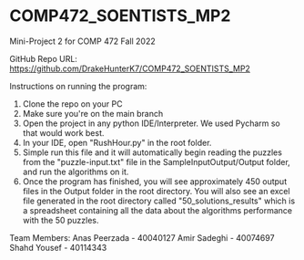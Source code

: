 # COMP472_SOENTISTS_MP2
Mini-Project 2 for COMP 472 Fall 2022

GitHub Repo URL: https://github.com/DrakeHunterK7/COMP472_SOENTISTS_MP2

Instructions on running the program:
1) Clone the repo on your PC
2) Make sure you're on the main branch
3) Open the project in any python IDE/Interpreter. We used Pycharm so that would work best.
4) In your IDE, open "RushHour.py" in the root folder. 
5) Simple run this file and it will automatically begin reading the puzzles from the "puzzle-input.txt" file in the SampleInputOutput/Output folder, and run the algorithms on it. 
6) Once the program has finished, you will see approximately 450 output files in the Output folder in the root directory. You will also see an excel file generated in the root directory called "50_solutions_results" which is a spreadsheet containing all the data about the algorithms performance with the 50 puzzles. 

Team Members:
Anas Peerzada - 40040127
Amir Sadeghi - 40074697
Shahd Yousef - 40114343
